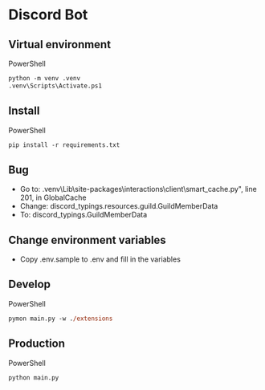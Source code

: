 # Discord Bot

## Virtual environment
PowerShell
```ps
python -m venv .venv
.venv\Scripts\Activate.ps1
```

## Install
PowerShell
```ps
pip install -r requirements.txt
```

## Bug
* Go to: .venv\Lib\site-packages\interactions\client\smart_cache.py", line 201, in GlobalCache
* Change: discord_typings.resources.guild.GuildMemberData
* To: discord_typings.GuildMemberData

## Change environment variables
* Copy .env.sample to .env and fill in the variables

## Develop
PowerShell
```ps
pymon main.py -w ./extensions
```

## Production
PowerShell
```ps
python main.py
```